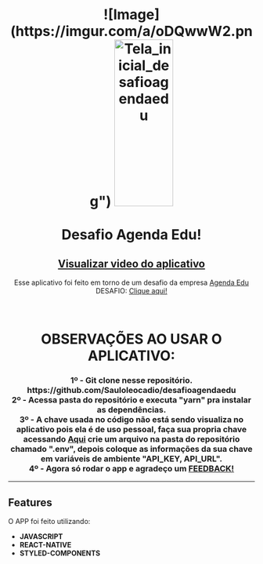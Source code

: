 <h1 align="center">
<br>
  ![Image](https://imgur.com/a/oDQwwW2.png")
  <img src="https://imgur.com/a/oDQwwW2.png" alt="Tela_inicial_desafioagendaedu" width="120" height="340">
  <!-- <img src="https://imgur.com/a/MWqqRYP.png" alt="Tela_detalhes_desafioagendaedu" width="120" height="340">
  <img src="https://imgur.com/a/8Pm49Sp.png" alt="Tela_pesquisa_desafioagendaedu" width="120"height="340"> -->
<br>
<br>
Desafio Agenda Edu!
</h1>

<h2 align="center"><a href="https://www.youtube.com/watch?v=dqtgX4uq3z0" target="_blank">Visualizar video do aplicativo</a></h2>

<p align="center">
 Esse aplicativo foi feito em torno de um desafio da empresa <a href="https://agendaedu.com/" target="_blank" >Agenda Edu</a> DESAFIO: <a href="https://github.com/agendakids/desafio-frontend-web/" target="_blank" >Clique aqui!</a> 
</p>

<h1 align="center">
<br>
  OBSERVAÇÕES AO USAR O APLICATIVO:
<br>

 <h3  align="center">
 1º - Git clone nesse repositório. https://github.com/Sauloleocadio/desafioagendaedu
 <br>
 2º - Acessa pasta do repositório e executa "yarn" pra instalar as dependências.
 <br>
 3º - A chave usada no código não está sendo visualiza no aplicativo pois ela é de uso pessoal, faça sua propria chave acessando <a href="https://www.themoviedb.org/documentation/api" target="_blank" >Aqui</a> crie um arquivo na pasta do repositório chamado ".env", depois coloque as informações da sua chave em variáveis de ambiente "API_KEY, API_URL".
 <br>
 4º - Agora só rodar o app e agradeço um <a href="https://api.whatsapp.com/send/?phone=558599111039" target="_blank" >FEEDBACK!</a>
 </h3>
</h1>

<hr />

## Features

O APP foi feito utilizando:

- **JAVASCRIPT**
- **REACT-NATIVE**
- **STYLED-COMPONENTS**
